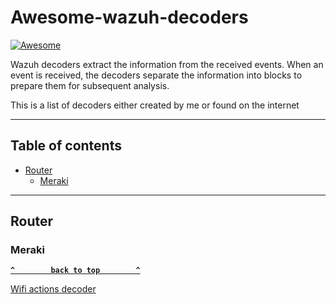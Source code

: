 # Awesome-wazuh-decoders 

[![Awesome](_static/awesome.png)](https://github.com/sindresorhus/awesome)

Wazuh decoders extract the information from the received events. When an event is received, the decoders separate the information into blocks to prepare them for subsequent analysis.

This is a list of decoders either created by me or found on the internet

--------------------

## Table of contents

- [Router](#router)
  -  [Meraki](#meraki)


--------------------

## Router

### Meraki
**[`^        back to top        ^`](#awesome-wazuh-decoders)**

[Wifi actions decoder](decoders/meraki/wifi.md)
